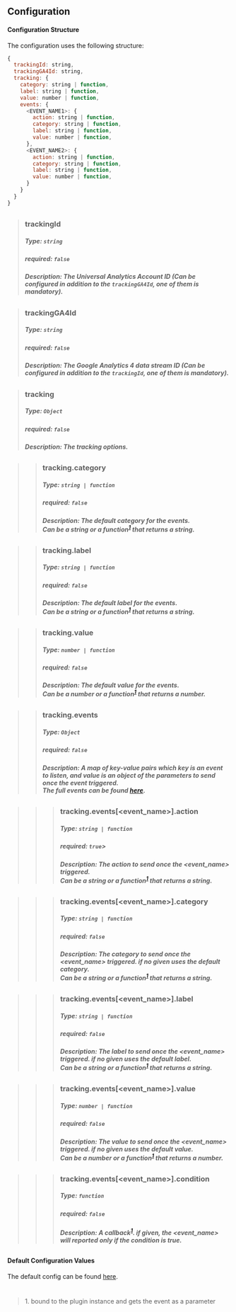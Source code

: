 ## Configuration

#### Configuration Structure

The configuration uses the following structure:

```js
{
  trackingId: string,
  trackingGA4Id: string,
  tracking: {
    category: string | function,
    label: string | function,
    value: number | function,
    events: {
      <EVENT_NAME1>: {
        action: string | function,
        category: string | function,
        label: string | function,
        value: number | function,
      },
      <EVENT_NAME2>: {
        action: string | function,
        category: string | function,
        label: string | function,
        value: number | function,
      }
    }
  }
}
```

##

> ### trackingId
>
> ##### Type: `string`
>
> ##### required: `false`
>
> ##### Description: The Universal Analytics Account ID (Can be configured in addition to the `trackingGA4Id`, one of them is mandatory).

##

> ### trackingGA4Id
>
> ##### Type: `string`
>
> ##### required: `false`
>
> ##### Description: The Google Analytics 4 data stream ID (Can be configured in addition to the `trackingId`, one of them is mandatory).

##

> ### tracking
>
> ##### Type: `Object`
>
> ##### required: `false`
>
> ##### Description: The tracking options.

##

> > ### tracking.category
> >
> > ##### Type: `string | function`
> >
> > ##### required: `false`
> >
> > ##### Description: The default category for the events.<br>Can be a string or a function<sup>[1](#f1)</sup> that returns a string.

##

> > ### tracking.label
> >
> > ##### Type: `string | function`
> >
> > ##### required: `false`
> >
> > ##### Description: The default label for the events.<br>Can be a string or a function<sup>[1](#f1)</sup> that returns a string.

##

> > ### tracking.value
> >
> > ##### Type: `number | function`
> >
> > ##### required: `false`
> >
> > ##### Description: The default value for the events.<br>Can be a number or a function<sup>[1](#f1)</sup> that returns a number.

##

> > ### tracking.events
> >
> > ##### Type: `Object`
> >
> > ##### required: `false`
> >
> > ##### Description: A map of key-value pairs which key is an event to listen, and value is an object of the parameters to send once the event triggered.<br>The full events can be found [here](https://github.com/kaltura/playkit-js/blob/master/src/event/event-type.js).

##

> > > ### tracking.events[<event_name>].action
> > >
> > > ##### Type: `string | function`
> > >
> > > ##### required: `true`>
> > >
> > > ##### Description: The action to send once the <event_name> triggered.<br>Can be a string or a function<sup>[1](#f1)</sup> that returns a string.

##

> > > ### tracking.events[<event_name>].category
> > >
> > > ##### Type: `string | function`
> > >
> > > ##### required: `false`
> > >
> > > ##### Description: The category to send once the <event_name> triggered. if no given uses the default category.<br>Can be a string or a function<sup>[1](#f1)</sup> that returns a string.

##

> > > ### tracking.events[<event_name>].label
> > >
> > > ##### Type: `string | function`
> > >
> > > ##### required: `false`
> > >
> > > ##### Description: The label to send once the <event_name> triggered. if no given uses the default label.<br>Can be a string or a function<sup>[1](#f1)</sup> that returns a string.

##

> > > ### tracking.events[<event_name>].value
> > >
> > > ##### Type: `number | function`
> > >
> > > ##### required: `false`
> > >
> > > ##### Description: The value to send once the <event_name> triggered. if no given uses the default value.<br>Can be a number or a function<sup>[1](#f1)</sup> that returns a number.

##

> > > ### tracking.events[<event_name>].condition
> > >
> > > ##### Type: `function`
> > >
> > > ##### required: `false`
> > >
> > > ##### Description: A callback<sup>[1](#f1)</sup>. if given, the <event_name> will reported only if the condition is true.

##

#### Default Configuration Values

The default config can be found [here](../src/default-tracking.js).

#

> <b id="f1"></b>1. bound to the plugin instance and gets the event as a parameter
